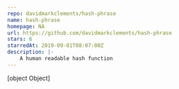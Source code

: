 ```yaml
---
repo: davidmarkclements/hash-phrase
name: hash-phrase
homepage: NA
url: https://github.com/davidmarkclements/hash-phrase
stars: 6
starredAt: 2019-09-01T08:07:00Z
description: |-
    A human readable hash function
---
```


[object Object]

